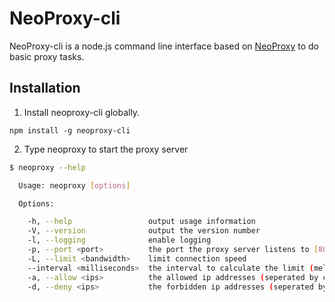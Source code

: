 # NeoProxy-cli

NeoProxy-cli is a node.js command line interface based on [NeoProxy](https://github.com/mie00/neoproxy) to do basic proxy tasks.

## Installation

1. Install neoproxy-cli globally.

  `npm install -g neoproxy-cli`

2. Type neoproxy to start the proxy server

  ```bash
  $ neoproxy --help

    Usage: neoproxy [options]

    Options:

      -h, --help                 output usage information
      -V, --version              output the version number
      -l, --logging              enable logging
      -p, --port <port>          the port the proxy server listens to [8087]
      -L, --limit <bandwidth>    limit connection speed
      --interval <milliseconds>  the interval to calculate the limit (melliseconds) [1000]
      -a, --allow <ips>          the allowed ip addresses (seperated by commas)
      -d, --deny <ips>           the forbidden ip addresses (seperated by commas)

  ```

